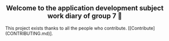<h2 align="center" color = "red">Welcome to the application development subject work diary of group 7 👋</h1>
This project exists thanks to all the people who contribute. [[Contribute](CONTRIBUTING.md)].
<a href="https://github.com/kefranabg/readme-md-generator/graphs/contributors">

